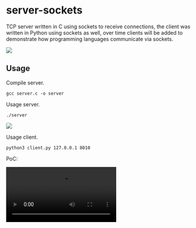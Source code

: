# server-sockets

TCP server written in C using sockets to receive connections, the client was written in Python using sockets as well, over time clients will be added to demonstrate how programming languages communicate via sockets.

![](https://media.geeksforgeeks.org/wp-content/uploads/Socket_server-1.png)

## Usage

Compile server.

```
gcc server.c -o server
```

Usage server.

```
./server
```

![](https://media.geeksforgeeks.org/wp-content/uploads/Socket_server-1.png)

Usage client.

```
python3 client.py 127.0.0.1 8010
```

PoC:

![](src/pwn_00003.mp4)
